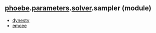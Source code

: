 ## [phoebe](phoebe.md).[parameters](phoebe.parameters.md).[solver](phoebe.parameters.solver.md).sampler (module)

* [dynesty](phoebe.parameters.solver.sampler.dynesty.md)
* [emcee](phoebe.parameters.solver.sampler.emcee.md)

